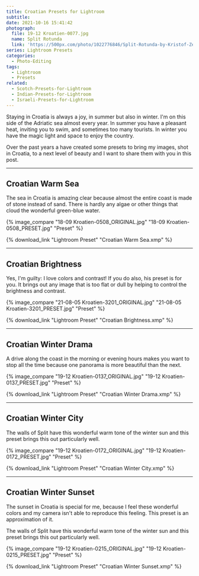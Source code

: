 ```yaml
---
title: Croatian Presets for Lightroom
subtitle:
date: 2021-10-16 15:41:42
photograph:
  file: 19-12 Kroatien-0077.jpg
  name: Split Rotunda
  link: 'https://500px.com/photo/1022776846/Split-Rotunda-by-Kristof-Zerbe/'
series: Lightroom Presets
categories:
  - Photo-Editing
tags:
  - Lightroom
  - Presets
related:
  - Scotch-Presets-for-Lightroom
  - Indian-Presets-for-Lightroom
  - Israeli-Presets-for-Lightroom
---
```


Staying in Croatia is always a joy, in summer but also in winter. I'm on this side of the Adriatic sea almost every year. In summer you have a pleasant heat, inviting you to swim, and sometimes too many tourists. In winter you have the magic light and space to enjoy the country.

Over the past years a have created some presets to bring my images, shot in Croatia, to a next level of beauty and I want to share them with you in this post.

<!-- more -->

---

## Croatian Warm Sea

The sea in Croatia is amazing clear because almost the entire coast is made of stone instead of sand. There is hardly any algae or other things that cloud the wonderful green-blue water.

{% image_compare
  "18-09 Kroatien-0508_ORIGINAL.jpg"
  "18-09 Kroatien-0508_PRESET.jpg"
  "Preset"
%}

{% download_link "Lightroom Preset" "Croatian Warm Sea.xmp" %}

---

## Croatian Brightness

Yes, I'm guilty: I love colors and contrast! If you do also, his preset is for you. It brings out any image that is too flat or dull by helping to control the brightness and contrast.

{% image_compare
  "21-08-05 Kroatien-3201_ORIGINAL.jpg"
  "21-08-05 Kroatien-3201_PRESET.jpg"
  "Preset"
%}

{% download_link "Lightroom Preset" "Croatian Brightness.xmp" %}

---

## Croatian Winter Drama

A drive along the coast in the morning or evening hours makes you want to stop all the time because one panorama is more beautiful than the next.

{% image_compare
  "19-12 Kroatien-0137_ORIGINAL.jpg"
  "19-12 Kroatien-0137_PRESET.jpg"
  "Preset" 
%}

{% download_link "Lightroom Preset" "Croatian Winter Drama.xmp" %}

---

## Croatian Winter City

The walls of Split have this wonderful warm tone of the winter sun and this preset brings this out particularly well.

{% image_compare
  "19-12 Kroatien-0172_ORIGINAL.jpg"
  "19-12 Kroatien-0172_PRESET.jpg"
  "Preset"
%}

{% download_link "Lightroom Preset" "Croatian Winter City.xmp" %}

---

## Croatian Winter Sunset

The sunset in Croatia is special for me, because I feel these wonderful colors and my camera isn't able to reproduce this feeling. This preset is an approximation of it.

The walls of Split have this wonderful warm tone of the winter sun and this preset brings this out particularly well.

{% image_compare
  "19-12 Kroatien-0215_ORIGINAL.jpg"
  "19-12 Kroatien-0215_PRESET.jpg"
  "Preset"
%}

{% download_link "Lightroom Preset" "Croatian Winter Sunset.xmp" %}

